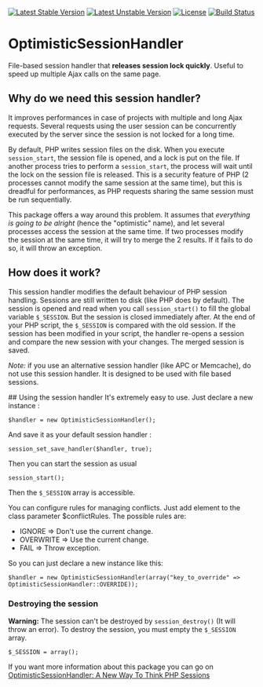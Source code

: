 [![Latest Stable Version](https://poser.pugx.org/mouf/utils.session.optimistic-session-handler/v/stable)](https://packagist.org/packages/mouf/utils.session.optimistic-session-handler)
[![Latest Unstable Version](https://poser.pugx.org/mouf/utils.session.optimistic-session-handler/v/unstable)](https://packagist.org/packages/mouf/utils.session.optimistic-session-handler)
[![License](https://poser.pugx.org/mouf/utils.session.optimistic-session-handler/license)](https://packagist.org/packages/mouf/utils.session.optimistic-session-handler)
[![Build Status](https://travis-ci.org/thecodingmachine/utils.session.optimistic-session-handler.svg?branch=1.0)](https://travis-ci.org/thecodingmachine/utils.session.optimistic-session-handler)


# OptimisticSessionHandler
File-based session handler that **releases session lock quickly**. Useful to speed up multiple Ajax calls on the same page.

## Why do we need this session handler?
It improves performances in case of projects with multiple and long Ajax requests.
Several requests using the user session can be concurrently executed by the server since the session is not locked for a long time.

By default, PHP writes session files on the disk. When you execute `session_start`, the session file is opened, and a lock is 
put on the file. If another process tries to perform a `session_start`, the process will wait until the lock on the session file is released.
This is a security feature of PHP (2 processes cannot modify the same session at the same time), but this is dreadful for performances,
as PHP requests sharing the same session must be run sequentially.

This package offers a way around this problem. It assumes that *everything is going to be alright* (hence the "optimistic" name),
and let several processes access the session at the same time. If two processes modify the session at the same time, it will
try to merge the 2 results. If it fails to do so, it will throw an exception.

## How does it work?
This session handler modifies the default behaviour of PHP session handling.
Sessions are still written to disk (like PHP does by default).
The session is opened and read when you call `session_start()` to fill the global variable `$_SESSION`.
But the session is closed immediately after.
At the end of your PHP script, the `$_SESSION` is compared with the old session. If the session has been modified in your script,
the handler re-opens a session and compare the new session with your changes. The merged session is saved.

*Note:* if you use an alternative session handler (like APC or Memcache), do not use this session handler. It is designed to be
used with file based sessions.

## Using the session handler
It's extremely easy to use.
Just declare a new instance :

    $handler = new OptimisticSessionHandler();

And save it as your default session handler :

    session_set_save_handler($handler, true);

Then you can start the session as usual

    session_start();

Then the `$_SESSION` array is accessible.

You can configure rules for managing conflicts. Just add element to the class parameter $conflictRules.
The possible rules are:

* IGNORE => Don't use the current change.
* OVERWRITE => Use the current change.
* FAIL => Throw exception.

So you can just declare a new instance like this:

    $handler = new OptimisticSessionHandler(array("key_to_override" => OptimisticSessionHandler::OVERRIDE));

### Destroying the session
**Warning:** The session can't be destroyed by `session_destroy()` (It will throw an error). To destroy the session, you must empty the `$_SESSION` array.

    $_SESSION = array();

If you want more information about this package you can go on [OptimisticSessionHandler: A New Way To Think PHP Sessions](http://www.thecodingmachine.com/optimisticsessionhandler-a-new-way-to-think-php-sessions/)